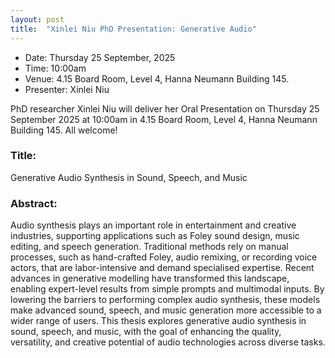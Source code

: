 ```yaml
---
layout: post
title:  "Xinlei Niu PhD Presentation: Generative Audio"
---
```


- Date: Thursday 25 September, 2025
- Time: 10:00am
- Venue: 4.15 Board Room, Level 4, Hanna Neumann Building 145.
- Presenter: Xinlei Niu

PhD researcher Xinlei Niu will deliver her Oral Presentation on Thursday 25 September 2025 at 10:00am in 4.15 Board Room, Level 4, Hanna Neumann Building 145. All welcome!


### Title: 

Generative Audio Synthesis in Sound, Speech, and Music

### Abstract:

Audio synthesis plays an important role in entertainment and creative industries, supporting applications such as Foley sound design, music editing, and speech generation. Traditional methods rely on manual processes, such as hand-crafted Foley, audio remixing, or recording voice actors, that are labor-intensive and demand specialised expertise. Recent advances in generative modelling have transformed this landscape, enabling expert-level results from simple prompts and multimodal inputs. By lowering the barriers to performing complex audio synthesis, these models make advanced sound, speech, and music generation more accessible to a wider range of users. This thesis explores generative audio synthesis in sound, speech, and music, with the goal of enhancing the quality, versatility, and creative potential of audio technologies across diverse tasks.
